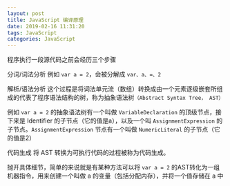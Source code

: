 ```yaml
---
layout: post
title: JavaScript 编译原理
date: 2019-02-16 11:31:20
tags: JavaScript
categories: JavaScript
---
```


程序执行一段源代码之前会经历三个步骤

分词/词法分析
例如 `var a = 2`，会被分解成 `var、a、=、2`

解析/语法分析
这个过程是将词法单元流（数组）转换成由一个元素逐级嵌套所组成的代表了程序语法结构的树，称为抽象语法树`（Abstract Syntax Tree， AST）`

例如 `var a = 2` 的抽象语法树有一个叫做 `VariableDeclaration` 的顶级节点，接下来是 Identifier 的子节点（它的值是a），以及一个叫 `AssignmentExpression` 的子节点。`AssignmentExpression` 节点有一个叫做 `NumericLiteral` 的子节点（它的值是2）

代码生成
将 AST 转换为可执行代码的过程被称为代码生成。

抛开具体细节，简单的来说就是有某种方法可以将 `var a = 2` 的AST转化为一组机器指令，用来创建一个叫做 a 的变量（包括分配内存），并将一个值存储在 a 中



